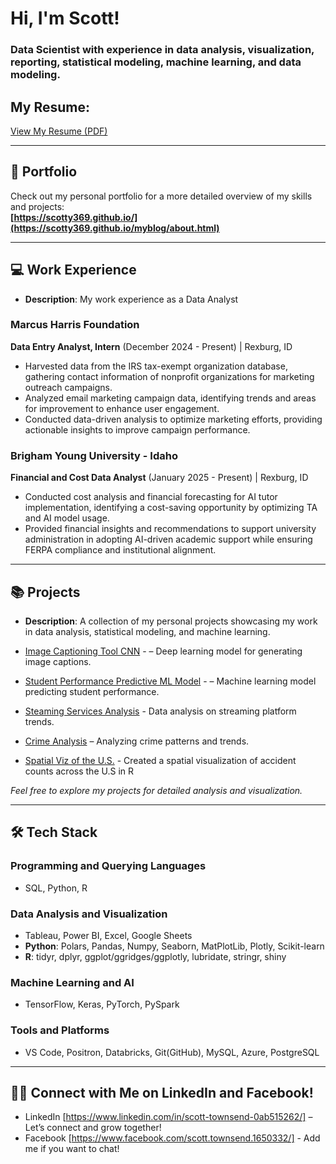 # Hi, I'm Scott!
### Data Scientist with experience in data analysis, visualization, reporting, statistical modeling, machine learning, and data modeling.

## My Resume: 

[View My Resume (PDF)](https://github.com/scotty369/Resume-Quarto/blob/main/resume_scott.pdf)

---

## 🚀 Portfolio
Check out my personal portfolio for a more detailed overview of my skills and projects:  
**[https://scotty369.github.io/](https://scotty369.github.io/myblog/about.html)**

---

## 💻 Work Experience

- **Description**: My work experience as a Data Analyst

### Marcus Harris Foundation  
**Data Entry Analyst, Intern** (December 2024 - Present) | Rexburg, ID  
- Harvested data from the IRS tax-exempt organization database, gathering contact information of nonprofit organizations for marketing outreach campaigns.  
- Analyzed email marketing campaign data, identifying trends and areas for improvement to enhance user engagement.  
- Conducted data-driven analysis to optimize marketing efforts, providing actionable insights to improve campaign performance.  

### Brigham Young University - Idaho  
**Financial and Cost Data Analyst** (January 2025 - Present) | Rexburg, ID  
- Conducted cost analysis and financial forecasting for AI tutor implementation, identifying a cost-saving opportunity by optimizing TA and AI model usage.  
- Provided financial insights and recommendations to support university administration in adopting AI-driven academic support while ensuring FERPA compliance and institutional alignment.  

---

## 📚 Projects
- **Description**: A collection of my personal projects showcasing my work in data analysis, statistical modeling, and machine learning.  

- [Image Captioning Tool CNN](https://github.com/scotty369/Senior-Data-Science-Project/blob/main/README.md) - – Deep learning model for generating image captions.
- [Student Performance Predictive ML Model](https://colab.research.google.com/drive/1romN7rSYlLUdeQDgiWT-y3XRiqSOpjlc) - – Machine learning model predicting student performance.
- [Steaming Services Analysis](https://github.com/scotty369/Streaming_Services/blob/main/README.md) - Data analysis on streaming platform trends.
- [Crime Analysis](https://github.com/scotty369/Personal----Projects/blob/main/README.md) – Analyzing crime patterns and trends.
- [Spatial Viz of the U.S.](https://scotty369.github.io/Blog_Project/projects/Spatial_View/) - Created a spatial visualization of accident counts across the U.S in R

*Feel free to explore my projects for detailed analysis and visualization.*

---

## 🛠️ Tech Stack 

### Programming and Querying Languages
- SQL, Python, R

### Data Analysis and Visualization
- Tableau, Power BI, Excel, Google Sheets
- **Python**: Polars, Pandas, Numpy, Seaborn, MatPlotLib, Plotly, Scikit-learn
- **R**: tidyr, dplyr, ggplot/ggridges/ggplotly, lubridate, stringr, shiny

### Machine Learning and AI
- TensorFlow, Keras, PyTorch, PySpark

### Tools and Platforms
- VS Code, Positron, Databricks, Git(GitHub), MySQL, Azure, PostgreSQL

---

## 👋🏻 Connect with Me on LinkedIn and Facebook!
- LinkedIn [https://www.linkedin.com/in/scott-townsend-0ab515262/] – Let’s connect and grow together!
- Facebook [https://www.facebook.com/scott.townsend.1650332/] - Add me if you want to chat!
